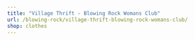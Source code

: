 ```yaml
---
title: "Village Thrift - Blowing Rock Womans Club"
url: /blowing-rock/village-thrift-blowing-rock-womans-club/
shop: clothes
---
```

